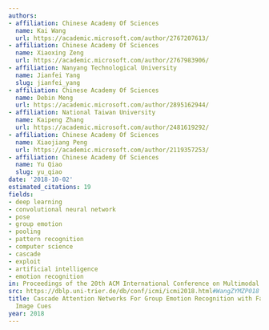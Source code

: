 ```yaml
---
authors:
- affiliation: Chinese Academy Of Sciences
  name: Kai Wang
  url: https://academic.microsoft.com/author/2767207613/
- affiliation: Chinese Academy Of Sciences
  name: Xiaoxing Zeng
  url: https://academic.microsoft.com/author/2767983906/
- affiliation: Nanyang Technological University
  name: Jianfei Yang
  slug: jianfei_yang
- affiliation: Chinese Academy Of Sciences
  name: Debin Meng
  url: https://academic.microsoft.com/author/2895162944/
- affiliation: National Taiwan University
  name: Kaipeng Zhang
  url: https://academic.microsoft.com/author/2481619292/
- affiliation: Chinese Academy Of Sciences
  name: Xiaojiang Peng
  url: https://academic.microsoft.com/author/2119357253/
- affiliation: Chinese Academy Of Sciences
  name: Yu Qiao
  slug: yu_qiao
date: '2018-10-02'
estimated_citations: 19
fields:
- deep learning
- convolutional neural network
- pose
- group emotion
- pooling
- pattern recognition
- computer science
- cascade
- exploit
- artificial intelligence
- emotion recognition
in: Proceedings of the 20th ACM International Conference on Multimodal Interaction
src: https://dblp.uni-trier.de/db/conf/icmi/icmi2018.html#WangZYMZP018
title: Cascade Attention Networks For Group Emotion Recognition with Face, Body and
  Image Cues
year: 2018
---
```

